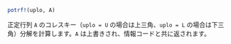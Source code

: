 ```julia
potrf!(uplo, A)
```

正定行列 `A` のコレスキー（`uplo = U` の場合は上三角、`uplo = L` の場合は下三角）分解を計算します。`A` は上書きされ、情報コードと共に返されます。
